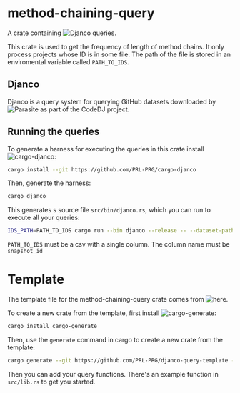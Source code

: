 # method-chaining-query

A crate containing ![Djanco](https://github.com/PRL-PRG/djanco) queries.

This crate is used to get the frequency of length of method chains. 
It only process projects whose ID is in some file. The path of the file
is stored in an enviromental variable called `PATH_TO_IDS`.

## Djanco

Djanco is a query system for querying GitHub datasets downloaded by 
![Parasite](https://github.com/PRL-PRG/codedj-parasite) as part of the CodeDJ
project.

## Running the queries

To generate a harness for executing the queries in this crate install 
![cargo-djanco](https://github.com/PRL-PRG/cargo-djanco):

```bash
cargo install --git https://github.com/PRL-PRG/cargo-djanco
```

Then, generate the harness:

```bash
cargo djanco
``` 

This generates s source file `src/bin/djanco.rs`, which you can run to execute all your queries:

```bash
IDS_PATH=PATH_TO_IDS cargo run --bin djanco --release -- --dataset-path DATASET_LIVES_HERE --output-path WRITE_RESULTS_HERE 
```

`PATH_TO_IDS` must be a csv with a single column. The column name must be `snapshot_id`

# Template

The template file for the method-chaining-query crate comes from 
![here](https://github.com/PRL-PRG/djanco-query-template). 

To create a new crate from the template, first install 
![cargo-generate](https://github.com/cargo-generate/cargo-generate):

```bash
cargo install cargo-generate
```

Then, use the `generate` command in cargo to create a new crate from the 
template:

```bash
cargo generate --git https://github.com/PRL-PRG/djanco-query-template --name my-query-crate
```

Then you can add your query functions. There's an example function in 
`src/lib.rs` to get you started.

